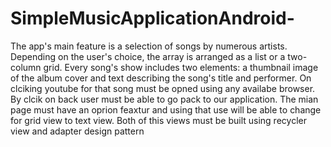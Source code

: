 # SimpleMusicApplicationAndroid-

The app's main feature is a selection of songs by numerous artists.
Depending on the user's choice, the array is arranged as a list or a two-column grid.
Every song's show includes two elements: a thumbnail image of the album cover and text describing the song's title and performer.
On clciking youtube for that song must be opned using any availabe browser. 
By clcik on back user must be able to go pack to our application.
The mian page must have an oprion feaxtur and using that use will be able to change for grid view to text view.
Both of this views must be built using recycler view and adapter design pattern
